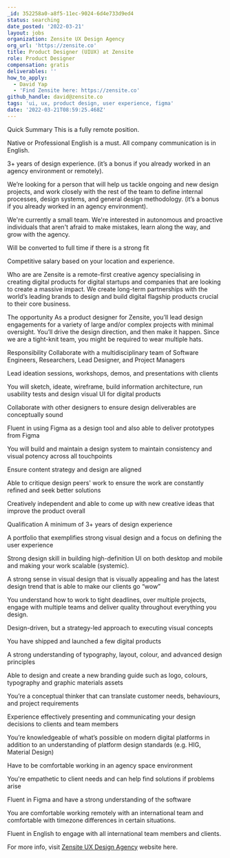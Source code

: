 ```yaml
---
_id: 352258a0-a8f5-11ec-9024-6d4e733d9ed4
status: searching
date_posted: '2022-03-21'
layout: jobs
organization: Zensite UX Design Agency
org_url: 'https://zensite.co'
title: Product Designer (UIUX) at Zensite
role: Product Designer
compensation: gratis
deliverables: ''
how_to_apply:
  - David Yap
  - 'Find Zensite here: https://zensite.co'
github_handle: david@zensite.co
tags: 'ui, ux, product design, user experience, figma'
date: '2022-03-21T08:59:25.468Z'
---
```

Quick Summary
This is a fully remote position.

Native or Professional English is a must. All company communication is in English.

3+ years of design experience. (it’s a bonus if you already worked in an agency environment or remotely).

We’re looking for a person that will help us tackle ongoing and new design projects, and work closely with the rest of the team to define internal processes, design systems, and general design methodology. (it’s a bonus if you already worked in an agency environment).

We're currently a small team. We're interested in autonomous and proactive individuals that aren't afraid to make mistakes, learn along the way, and grow with the agency.

Will be converted to full time if there is a strong fit

Competitive salary based on your location and experience.

Who are are
Zensite is a remote-first creative agency specialising in creating digital products for digital startups and companies that are looking to create a massive impact. We create long-term partnerships with the world’s leading brands to design and build digital flagship products crucial to their core business.

The opportunity
As a product designer for Zensite, you’ll lead design engagements for a variety of large and/or complex projects with minimal oversight. You’ll drive the design direction, and then make it happen. Since we are a tight-knit team, you might be required to wear multiple hats.

Responsibility
Collaborate with a multidisciplinary team of Software Engineers, Researchers, Lead Designer, and Project Managers

Lead ideation sessions, workshops, demos, and presentations with clients

You will sketch, ideate, wireframe, build information architecture, run usability tests and design visual UI for digital products

Collaborate with other designers to ensure design deliverables are conceptually sound

Fluent in using Figma as a design tool and also able to deliver prototypes from Figma

You will build and maintain a design system to maintain consistency and visual potency across all touchpoints

Ensure content strategy and design are aligned

Able to critique design peers' work to ensure the work are constantly refined and seek better solutions

Creatively independent and able to come up with new creative ideas that improve the product overall

Qualification
A minimum of 3+ years of design experience

A portfolio that exemplifies strong visual design and a focus on defining the user experience

Strong design skill in building high-definition UI on both desktop and mobile and making your work scalable (systemic).

A strong sense in visual design that is visually appealing and has the latest design trend that is able to make our clients go “wow”

You understand how to work to tight deadlines, over multiple projects, engage with multiple teams and deliver quality throughout everything you design.

Design-driven, but a strategy-led approach to executing visual concepts

You have shipped and launched a few digital products

A strong understanding of typography, layout, colour, and advanced design principles

Able to design and create a new branding guide such as logo, colours, typography and graphic materials assets

You’re a conceptual thinker that can translate customer needs, behaviours, and project requirements

Experience effectively presenting and communicating your design decisions to clients and team members

You’re knowledgeable of what’s possible on modern digital platforms in addition to an understanding of platform design standards (e.g. HIG, Material Design)

Have to be comfortable working in an agency space environment

You're empathetic to client needs and can help find solutions if problems arise

Fluent in Figma and have a strong understanding of the software

You are comfortable working remotely with an international team and comfortable with timezone differences in certain situations.

Fluent in English to engage with all international team members and clients.

For more info, visit <a href="https://zensite.co">Zensite UX Design Agency</a></a> website here.
